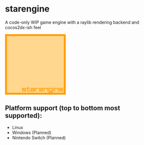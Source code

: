 # starengine
A code-only WIP game engine with a raylib rendering backend and cocos2dx-ish feel

<img src="logo.png" width=200 height=200>

## Platform support (top to bottom most supported):
- Linux
- Windows (Planned)
- Nintendo Switch (Planned)
